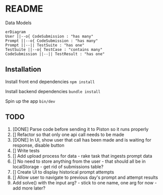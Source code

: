 # README

Data Models

```mermaid
erDiagram
User ||--o{ CodeSubmission : "has many"
Prompt ||--o{ CodeSubmission : "has many"
Prompt ||--|| TestSuite : "has one"
TestSuite ||--o{ TestCase : "contains many"
CodeSubmission ||--|| TestResult : "has one"
```

## Installation

Install front end dependencies
`npm install`

Install backend dependencies
`bundle install`

Spin up the app
`bin/dev`


## TODO

1. [DONE] Parse code before sending it to Piston so it runs properly 
2. [] Refactor so that only one api call needs to be made
3. [DONE] In UI, show user that call has been made and is waiting for response, disable button
4. [] Write tests
5. [] Add upload process for data - rake task that ingests prompt data
6. [] No need to store anything from the user - that should all be in localStorage - get rid of submissions table?
7. [] Create UI to display historical prompt attempts
8. [] Allow user to navigate to previous day's prompt and attempt results
9. Add solve() with the input arg? - stick to one name, one arg for now - add more later?
